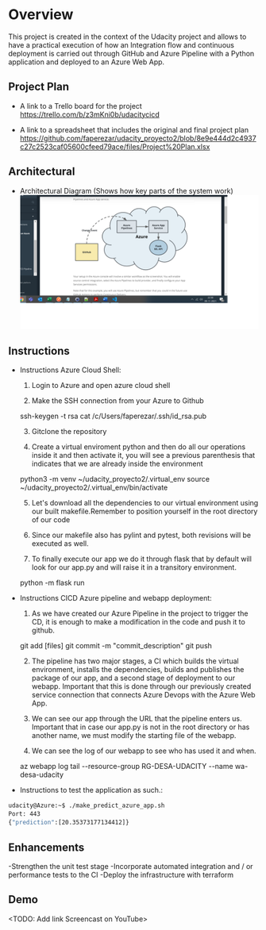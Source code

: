 # Overview

This project is created in the context of the Udacity project and allows to have a practical execution of how an Integration flow and continuous deployment is carried out through GitHub and Azure Pipeline with a Python application and deployed to an Azure Web App.

## Project Plan
* A link to a Trello board for the project
https://trello.com/b/z3mKni0b/udacitycicd

* A link to a spreadsheet that includes the original and final project plan
https://github.com/faperezar/udacity_proyecto2/blob/8e9e444d2c4937c27c2523caf05600cfeed79ace/files/Project%20Plan.xlsx

## Architectural
* Architectural Diagram (Shows how key parts of the system work)
![Architectural](https://github.com/faperezar/udacity_proyecto2/blob/8e9e444d2c4937c27c2523caf05600cfeed79ace/files/Diagram.png)

## Instructions
* Instructions Azure Cloud Shell:

    1) Login to Azure and open azure cloud shell

    2) Make the SSH connection from your Azure to Github

    ssh-keygen -t rsa
    cat /c/Users/faperezar/.ssh/id_rsa.pub  

    3) Gitclone the repository

    4) Create a virtual enviroment python and then do all our operations inside it and then activate it, you will see a previous parenthesis that indicates that we are already inside the environment

    python3 -m venv ~/udacity_proyecto2/.virtual_env
    source ~/udacity_proyecto2/.virtual_env/bin/activate

    5) Let's download all the dependencies to our virtual environment using our built makefile.Remember to position yourself in the root directory of our code

    6) Since our makefile also has pylint and pytest, both revisions will be executed as well.

    7) To finally execute our app we do it through flask that by default will look for our app.py and will raise it in a transitory environment.

    python -m flask run

* Instructions CICD Azure pipeline and webapp deployment:

    1) As we have created our Azure Pipeline in the project to trigger the CD, it is enough to make a modification in the code and push it to github.

    git add [files]
    git commit -m "commit_description"
    git push

    2) The pipeline has two major stages, a CI which builds the virtual environment, installs the dependencies, builds and publishes the package of our app, and a second stage of deployment to our webapp. Important that this is done through our previously created service connection that connects Azure Devops with the Azure Web App.

    3) We can see our app through the URL that the pipeline enters us. Important that in case our app.py is not in the root directory or has another name, we must modify the starting file of the webapp.

    4) We can see the log of our webapp to see who has used it and when.

    az webapp log tail --resource-group RG-DESA-UDACITY --name wa-desa-udacity

* Instructions to test the application as such.:

```bash
udacity@Azure:~$ ./make_predict_azure_app.sh
Port: 443
{"prediction":[20.35373177134412]}
```

## Enhancements

-Strengthen the unit test stage
-Incorporate automated integration and / or performance tests to the CI
-Deploy the infrastructure with terraform

## Demo 

<TODO: Add link Screencast on YouTube>


